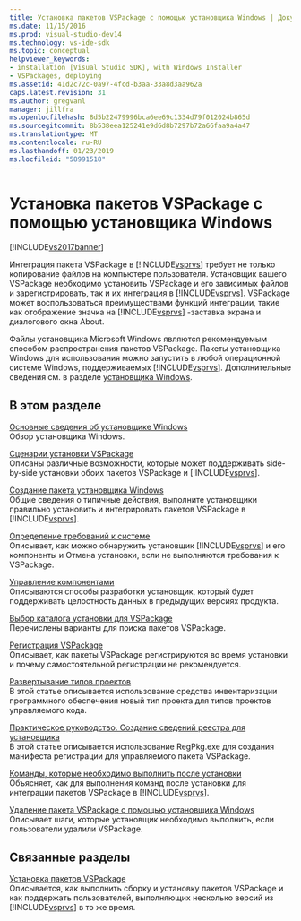 ```yaml
---
title: Установка пакетов VSPackage с помощью установщика Windows | Документация Майкрософт
ms.date: 11/15/2016
ms.prod: visual-studio-dev14
ms.technology: vs-ide-sdk
ms.topic: conceptual
helpviewer_keywords:
- installation [Visual Studio SDK], with Windows Installer
- VSPackages, deploying
ms.assetid: 41d2c72c-0a97-4fcd-b3aa-33a8d3aa962a
caps.latest.revision: 31
ms.author: gregvanl
manager: jillfra
ms.openlocfilehash: 8d5b22479996bca6ee69c1334d79f012024b865d
ms.sourcegitcommit: 8b538eea125241e9d6d8b7297b72a66faa9a4a47
ms.translationtype: MT
ms.contentlocale: ru-RU
ms.lasthandoff: 01/23/2019
ms.locfileid: "58991518"
---
```

# <a name="installing-vspackages-with-windows-installer"></a>Установка пакетов VSPackage с помощью установщика Windows
[!INCLUDE[vs2017banner](../../includes/vs2017banner.md)]

Интеграция пакета VSPackage в [!INCLUDE[vsprvs](../../includes/vsprvs-md.md)] требует не только копирование файлов на компьютере пользователя. Установщик вашего VSPackage необходимо установить VSPackage и его зависимых файлов и зарегистрировать, так и их интеграция в [!INCLUDE[vsprvs](../../includes/vsprvs-md.md)]. VSPackage может воспользоваться преимуществами функций интеграции, такие как отображение значка на [!INCLUDE[vsprvs](../../includes/vsprvs-md.md)] -заставка экрана и диалогового окна About.  
  
 Файлы установщика Microsoft Windows являются рекомендуемым способом распространения пакетов VSPackage. Пакеты установщика Windows для использования можно запустить в любой операционной системе Windows, поддерживаемых [!INCLUDE[vsprvs](../../includes/vsprvs-md.md)]. Дополнительные сведения см. в разделе [установщика Windows](http://msdn.microsoft.com/121be21b-b916-43e2-8f10-8b080516d2a0).  
  
## <a name="in-this-section"></a>В этом разделе  
 [Основные сведения об установщике Windows](../../extensibility/internals/windows-installer-basics.md)  
 Обзор установщика Windows.  
  
 [Сценарии установки VSPackage](../../extensibility/internals/vspackage-setup-scenarios.md)  
 Описаны различные возможности, которые может поддерживать side-by-side установки обоих пакетов VSPackage и [!INCLUDE[vsprvs](../../includes/vsprvs-md.md)].  
  
 [Создание пакета установщика Windows](../../extensibility/internals/authoring-a-windows-installer-package.md)  
 Общие сведения о типичные действия, выполните установщики правильно установить и интегрировать пакетов VSPackage в [!INCLUDE[vsprvs](../../includes/vsprvs-md.md)].  
  
 [Определение требований к системе](../../extensibility/internals/detecting-system-requirements.md)  
 Описывает, как можно обнаружить установщик [!INCLUDE[vsprvs](../../includes/vsprvs-md.md)] и его компоненты и Отмена установки, если не выполняются требования к VSPackage.  
  
 [Управление компонентами](../../extensibility/internals/component-management.md)  
 Описываются способы разработки установщик, который будет поддерживать целостность данных в предыдущих версиях продукта.  
  
 [Выбор каталога установки для VSPackage](../../extensibility/internals/choosing-the-installation-directory-for-a-vspackage.md)  
 Перечислены варианты для поиска пакетов VSPackage.  
  
 [Регистрация VSPackage](../../extensibility/internals/vspackage-registration.md)  
 Описывает, как пакеты VSPackage регистрируются во время установки и почему самостоятельной регистрации не рекомендуется.  
  
 [Развертывание типов проектов](../../extensibility/internals/deploying-project-types.md)  
 В этой статье описывается использование средства инвентаризации программного обеспечения новый тип проекта для типов проектов управляемого кода.  
  
 [Практическое руководство. Создание сведений реестра для установщика](../../extensibility/internals/how-to-generate-registry-information-for-an-installer.md)  
 В этой статье описывается использование RegPkg.exe для создания манифеста регистрации для управляемого пакета VSPackage.  
  
 [Команды, которые необходимо выполнить после установки](../../extensibility/internals/commands-that-must-be-run-after-installation.md)  
 Объясняет, как для выполнения команд после установки для интеграции пакетов VSPackage в [!INCLUDE[vsprvs](../../includes/vsprvs-md.md)].  
  
 [Удаление пакета VSPackage с помощью установщика Windows](../../extensibility/internals/uninstalling-a-vspackage-with-windows-installer.md)  
 Описывает шаги, которые установщик необходимо выполнить, если пользователи удалили VSPackage.  
  
## <a name="related-sections"></a>Связанные разделы  
 [Установка пакетов VSPackage](../../misc/installing-vspackages.md)  
 Описывается, как выполнить сборку и установку пакетов VSPackage и как поддержать пользователей, выполняющих несколько версий из [!INCLUDE[vsprvs](../../includes/vsprvs-md.md)] в то же время.
